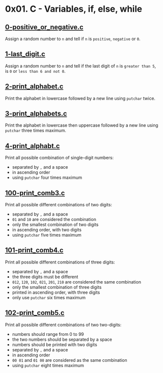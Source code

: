 # 0x01. C - Variables, if, else, while

## [0-positive_or_negative.c](./0-positive_or_negative.c)
Assign a random number to `n` and tell if `n` is `positive`, `negative` or `0`.

## [1-last_digit.c](./1-last_digit.c)
Assign a random number to `n` and tell if the last digit of `n`
is `greater than 5`, is `0` or `less than 6 and not 0`.

## [2-print_alphabet.c](./2-print_alphabet.c)
Print the alphabet in lowercase followed by a new line using `putchar` twice.

## [3-print_alphabets.c](./3-print_alphabets.c)
Print the alphabet in lowercase then uppercase followed by a new line
using `putchar` three times maximum.

## [4-print_alphabt.c](./4-print_alphabt.c)
Print all possible combination of single-digit numbers:
* separated by `,` and a space
* in ascending order
* using `putchar` four times maximum

## [100-print_comb3.c](./100-print_comb3.c)
Print all possible different combinations of two digits:
* separated by `,` and a space
* `01` and `10` are considered the combination
* only the smallest combination of two digits
* in ascending order, with two digits
* using `putchar` five times maximum

## [101-print_comb4.c](./101-print_comb4.c)
Print all possible different combinations of three digits:
* separated by `,` and a space
* the three digits must be different
* `012`, `120`, `102`, `021`, `201`, `210` are considered the same combination
* only the smallest combination of three digits
* printed in ascending order, with three digits
* only use `putchar` six times maximum

## [102-print_comb5.c](./102-print_comb5.c)
Print all possible different combinations of two two-digits:
* numbers should range from 0 to 99
* the two numbers should be separated by a space
* numbers should be printed with two digits
* separated by `,` and a space
* in ascending order
* `00 01` and `01 00` are considered as the same combination
* using `putchar` eight times maximum
